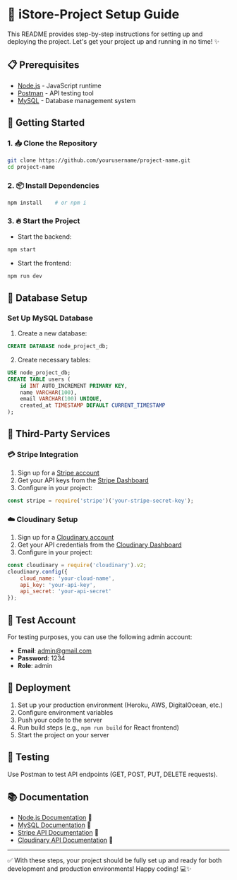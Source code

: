 # 🛒 iStore-Project Setup Guide

This README provides step-by-step instructions for setting up and deploying the project. Let's get your project up and running in no time! ✨

## 📋 Prerequisites

- [Node.js](https://nodejs.org/) - JavaScript runtime
- [Postman](https://www.postman.com/) - API testing tool
- [MySQL](https://www.mysql.com/) - Database management system

## 🏁 Getting Started

### 1. 📥 Clone the Repository
```bash
git clone https://github.com/yourusername/project-name.git
cd project-name
```

### 2. 📦 Install Dependencies
```bash
npm install    # or npm i
```

### 3. 🔥 Start the Project
- Start the backend:
```bash
npm start
```
- Start the frontend:
```bash
npm run dev
```

## 💾 Database Setup

### Set Up MySQL Database
1. Create a new database:
```sql
CREATE DATABASE node_project_db;
```

2. Create necessary tables:
```sql
USE node_project_db;
CREATE TABLE users (
    id INT AUTO_INCREMENT PRIMARY KEY,
    name VARCHAR(100),
    email VARCHAR(100) UNIQUE,
    created_at TIMESTAMP DEFAULT CURRENT_TIMESTAMP
);
```

## 🔌 Third-Party Services

### 💳 Stripe Integration
1. Sign up for a [Stripe account](https://stripe.com/)
2. Get your API keys from the [Stripe Dashboard](https://dashboard.stripe.com/)
3. Configure in your project:
```js
const stripe = require('stripe')('your-stripe-secret-key');
```

### ☁️ Cloudinary Setup
1. Sign up for a [Cloudinary account](https://cloudinary.com/)
2. Get your API credentials from the [Cloudinary Dashboard](https://cloudinary.com/console)
3. Configure in your project:
```js
const cloudinary = require('cloudinary').v2;
cloudinary.config({
    cloud_name: 'your-cloud-name',
    api_key: 'your-api-key',
    api_secret: 'your-api-secret'
});
```

## 👤 Test Account

For testing purposes, you can use the following admin account:
- **Email**: admin@gmail.com
- **Password**: 1234
- **Role**: admin

## 🚢 Deployment

1. Set up your production environment (Heroku, AWS, DigitalOcean, etc.)
2. Configure environment variables
3. Push your code to the server
4. Run build steps (e.g., `npm run build` for React frontend)
5. Start the project on your server

## 🧪 Testing

Use Postman to test API endpoints (GET, POST, PUT, DELETE requests).

## 📚 Documentation

- [Node.js Documentation](https://nodejs.org/en/docs/) 📗
- [MySQL Documentation](https://dev.mysql.com/doc/) 📘
- [Stripe API Documentation](https://stripe.com/docs/api) 📙
- [Cloudinary API Documentation](https://cloudinary.com/documentation) 📕

---

✅ With these steps, your project should be fully set up and ready for both development and production environments! Happy coding! 💻✨
